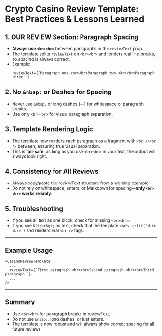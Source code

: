 # Crypto Casino Review Template: Best Practices & Lessons Learned

## 1. OUR REVIEW Section: Paragraph Spacing
- **Always use `<br><br>`** between paragraphs in the `reviewText` prop.
- The template splits `reviewText` on `<br><br>` and renders real line breaks, so spacing is always correct.
- Example:
  ```tsx
  reviewText={`Paragraph one.<br><br>Paragraph two.<br><br>Paragraph three.`}
  ```

## 2. No `&nbsp;` or Dashes for Spacing
- Never use `&nbsp;` or long dashes (—) for whitespace or paragraph breaks.
- Use only `<br><br>` for visual paragraph separation.

## 3. Template Rendering Logic
- The template now renders each paragraph as a fragment with `<br /><br />` between, ensuring true visual separation.
- This is **fail-safe**: as long as you use `<br><br>` in your text, the output will always look right.

## 4. Consistency for All Reviews
- Always copy/paste the reviewText structure from a working example.
- Do not rely on whitespace, enters, or Markdown for spacing—**only `<br><br>` works reliably**.

## 5. Troubleshooting
- If you see all text as one block, check for missing `<br><br>`.
- If you see `&lt;br&gt;` as text, check that the template uses `.split('<br><br>')` and renders real `<br />` tags.

---

## Example Usage
```tsx
<CasinoReviewTemplate
  ...
  reviewText={`First paragraph.<br><br>Second paragraph.<br><br>Third paragraph.`}
  ...
/>
```

---

## Summary
- Use `<br><br>` for paragraph breaks in reviewText.
- Do not use `&nbsp;`, long dashes, or just enters.
- The template is now robust and will always show correct spacing for all future reviews.
